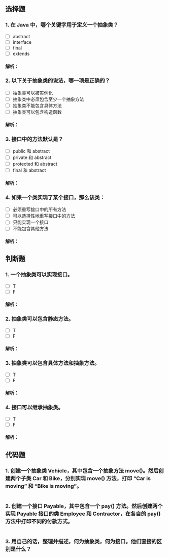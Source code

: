 ## 选择题
### 1. 在 Java 中，哪个关键字用于定义一个抽象类？
- [ ] abstract
- [ ] interface
- [ ] final
- [ ] extends
#### 解析：

### 2. 以下关于抽象类的说法，哪一项是正确的？
- [ ] 抽象类可以被实例化
- [ ] 抽象类中必须包含至少一个抽象方法
- [ ] 抽象类不能包含具体方法
- [ ] 抽象类可以包含构造函数
#### 解析：

### 3. 接口中的方法默认是？
- [ ] public 和 abstract
- [ ] private 和 abstract
- [ ] protected 和 abstract
- [ ] final 和 abstract
#### 解析：

### 4. 如果一个类实现了某个接口，那么该类：
- [ ] 必须重写接口中的所有方法
- [ ] 可以选择性地重写接口中的方法
- [ ] 只能实现一个接口
- [ ] 不能包含其他方法
#### 解析：


## 判断题
### 1. 一个抽象类可以实现接口。
- [ ] T
- [ ] F
#### 解析：

### 2. 抽象类可以包含静态方法。
- [ ] T
- [ ] F
#### 解析：

### 3. 抽象类可以包含具体方法和抽象方法。
- [ ] T
- [ ] F
#### 解析：

### 4. 接口可以继承抽象类。
- [ ] T
- [ ] F
#### 解析：


## 代码题
### 1. 创建一个抽象类 Vehicle，其中包含一个抽象方法 move()。然后创建两个子类 Car 和 Bike，分别实现 move() 方法，打印 “Car is moving” 和 “Bike is moving”。
```java

```

### 2. 创建一个接口 Payable，其中包含一个 pay() 方法。然后创建两个实现 Payable 接口的类 Employee 和 Contractor，在各自的 pay() 方法中打印不同的付款方式。
```java

```


### 3. 用自己的话，整理并描述，何为抽象类，何为接口。他们直接的区别是什么？
```java

```